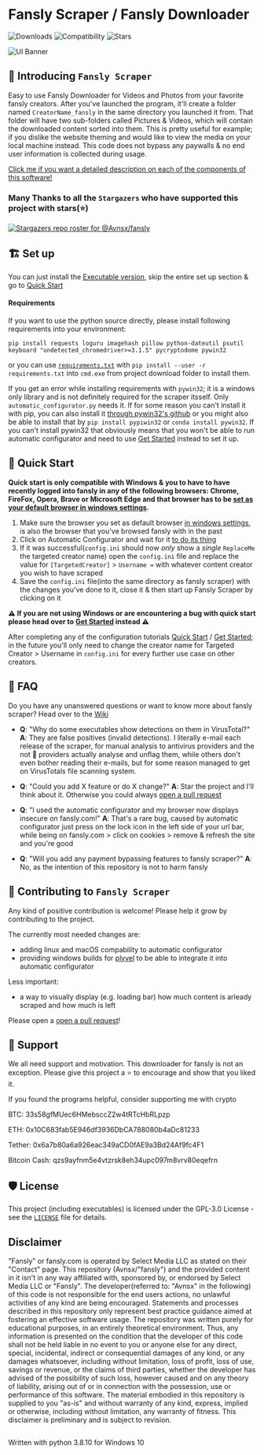 # Fansly Scraper / Fansly Downloader
![Downloads](https://img.shields.io/github/downloads/Avnsx/fansly/total?color=0078d7&label=🔽%20Downloads.exe&style=flat-square) ![Compatibility](https://img.shields.io/static/v1?style=flat-square&label=%F0%9F%90%8D%20Python&message=3.6%2B&color=blue) ![Stars](https://img.shields.io/github/stars/Avnsx/fansly?style=flat-square&label=⭐%20Stars&color=ffc83d)

![UI Banner](https://i.imgur.com/EhL42m3.jpg)

## 👋 Introducing ``Fansly Scraper``
Easy to use Fansly Downloader for Videos and Photos from your favorite fansly creators. After you've launched the program, it'll create a folder named ``CreatorName_fansly`` in the same directory you launched it from. That folder will have two sub-folders called Pictures & Videos, which will contain the downloaded content sorted into them.
This is pretty useful for example; if you dislike the website theming and would like to view the media on your local machine instead. This code does not bypass any paywalls & no end user information is collected during usage.

[Click me if you want a detailed description on each of the components of this software!](https://github.com/Avnsx/fansly/wiki/Explanation-of-provided-programs-&-their-functionality)

### Many Thanks to all the `Stargazers` who have supported this project with stars(⭐)

[![Stargazers repo roster for @Avnsx/fansly](https://reporoster.com/stars/Avnsx/fansly)](https://github.com/Avnsx/fansly/stargazers)

## 🏗️ Set up
You can just install the [Executable version](https://github.com/Avnsx/fansly/releases/latest), skip the entire set up section & go to [Quick Start](https://github.com/Avnsx/fansly#-quick-start)

#### Requirements
If you want to use the python source directly, please install following requirements into your environment:

	pip install requests loguru imagehash pillow python-dateutil psutil keyboard "undetected_chromedriver>=3.1.5" pycryptodome pywin32
or you can use [``requirements.txt``](https://github.com/Avnsx/fansly/blob/main/requirements.txt) with ``pip install --user -r requirements.txt`` into ``cmd.exe`` from project download folder to install them.

If you get an error while installing requirements with ``pywin32``; it is a windows only library and is not definitely required for the scraper itsself. Only ``automatic_configurator.py`` needs it. If for some reason you can't install it with pip, you can also install it [through pywin32's github](https://github.com/mhammond/pywin32/releases) or you might also be able to install that by ``pip install pypiwin32`` or ``conda install pywin32``. If you can't install pywin32 that obviously means that you won't be able to run automatic configurator and need to use [Get Started](https://github.com/Avnsx/fansly/wiki/Get-Started) instead to set it up.

## 🚀 Quick Start
**Quick start is only compatible with Windows & you to have to have recently logged into fansly in any of the following browsers: Chrome, FireFox, Opera, Brave or Microsoft Edge and that browser has to be [set as your default browser in windows settings](https://www.avast.com/c-change-default-browser-windows#:~:text=Open%20the%20Start%20menu%20and,is%20the%20current%20default%20browser.).**
1. Make sure the browser you set as default browser [in windows settings](https://www.avast.com/c-change-default-browser-windows#:~:text=Open%20the%20Start%20menu%20and,is%20the%20current%20default%20browser.), is also the browser that you've browsed fansly with in the past
2. Click on Automatic Configurator and wait for it [to do its thing](https://github.com/Avnsx/fansly/wiki/Explanation-of-provided-programs-&-their-functionality#2-automatic-configurator)
3. If it was successful(``config.ini`` should now *only* show a *single* ``ReplaceMe`` the targeted creator name) open the ``config.ini`` file and replace the value for ``[TargetedCreator]`` > ``Username =`` with whatever content creator you wish to have scraped
4. Save the ``config.ini`` file(into the same directory as fansly scraper) with the changes you've done to it, close it & then start up Fansly Scraper by clicking on it

**⚠️ If you are not using Windows or are encountering a bug with quick start please head over to [Get Started](https://github.com/Avnsx/fansly/wiki/Get-Started) instead ⚠️**

After completing any of the configuration tutorials [Quick Start](https://github.com/Avnsx/fansly#-quick-start) / [Get Started](https://github.com/Avnsx/fansly/wiki/Get-Started); in the future you'll only need to change the creator name for Targeted Creator > Username in ``config.ini`` for every further use case on other creators.

## 🤔 FAQ
Do you have any unanswered questions or want to know more about fansly scraper? Head over to the [Wiki](https://github.com/Avnsx/fansly/wiki)

+ **Q**: "Why do some executables show detections on them in VirusTotal?"
**A**: They are false positives (invalid detections). I literally e-mail each release of the scraper, for manual analysis to antivirus providers and the not 💩 providers actually analyse and unflag them, while others don't even bother reading their e-mails, but for some reason managed to get on VirusTotals file scanning system.

+ **Q**: "Could you add X feature or do X change?"
**A**: Star the project and I'll think about it. Otherwise you could always [open a pull request](https://github.com/Avnsx/fansly/pulls)

+ **Q**: "I used the automatic configurator and my browser now displays insecure on fansly.com!"
**A**: That's a rare bug, caused by automatic configurator just press on the lock icon in the left side of your url bar, while being on fansly.com > click on cookies > remove & refresh the site and you're good

+ **Q**: "Will you add any payment bypassing features to fansly scraper?"
**A**: No, as the intention of this repository is not to harm fansly

## 🤝 Contributing to `Fansly Scraper`
Any kind of positive contribution is welcome! Please help it grow by contributing to the project.

The currently most needed changes are:
+ adding linux and macOS compability to automatic configurator
+ providing windows builds for [plyvel](https://github.com/wbolster/plyvel/issues/137) to be able to integrate it into automatic configurator

Less important:
+ a way to visually display (e.g. loading bar) how much content is arleady scraped and how much is left

Please open a [open a pull request](https://github.com/Avnsx/fansly/pulls)!

## 🙏 Support
We all need support and motivation. This downloader for fansly is not an exception. Please give this project a ⭐️ to encourage and show that you liked it.

If you found the programs helpful, consider supporting me with crypto

BTC: 33s58gfMUec6HMebsccZ2w4tRTcHbRLpzp

ETH: 0x10C683fab5E946df3936DbCA788080b4aDc81233

Tether: 0x6a7b80a6a926eac349aCD0fAE9a3Bd24Af9fc4F1

Bitcoin Cash: qzs9ayfnm5e4vtzrsk8eh34upc097m8vrv80eqefrn

## 🛡️ License
This project (including executables) is licensed under the GPL-3.0 License - see the [`LICENSE`](LICENSE) file for details.

## Disclaimer
"Fansly" or fansly.com is operated by Select Media LLC as stated on their "Contact" page. This repository (Avnsx/"fansly") and the provided content in it isn't in any way affiliated with, sponsored by, or endorsed by Select Media LLC or "Fansly". The developer(referred to: "Avnsx" in the following) of this code is not responsible for the end users actions, no unlawful activities of any kind are being encouraged. Statements and processes described in this repository only represent best practice guidance aimed at fostering an effective software usage. The repository was written purely for educational purposes, in an entirely theoretical environment. Thus, any information is presented on the condition that the developer of this code shall not be held liable in no event to you or anyone else for any direct, special, incidental, indirect or consequential damages of any kind, or any damages whatsoever, including without limitation, loss of profit, loss of use, savings or revenue, or the claims of third parties, whether the developer has advised of the possibility of such loss, however caused and on any theory of liability, arising out of or in connection with the possession, use or performance of this software. The material embodied in this repository is supplied to you "as-is" and without warranty of any kind, express, implied or otherwise, including without limitation, any warranty of fitness. This disclaimer is preliminary and is subject to revision.
##
Written with python 3.8.10 for Windows 10
